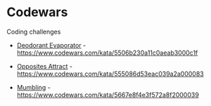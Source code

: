 # Codewars
Coding challenges

- <a href="https://github.com/matheus-miranda/Codewars/tree/master/Deodorant%20Evaporator">Deodorant Evaporator</a> - https://www.codewars.com/kata/5506b230a11c0aeab3000c1f

- <a href="https://github.com/matheus-miranda/Codewars/tree/master/Opposites%20Attract">Opposites Attract</a> - https://www.codewars.com/kata/555086d53eac039a2a000083

- <a href="https://github.com/matheus-miranda/Codewars/tree/master/Mumbling">Mumbling</a> - https://www.codewars.com/kata/5667e8f4e3f572a8f2000039
